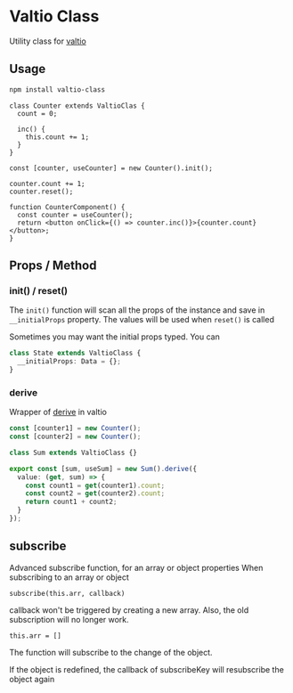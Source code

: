# Valtio Class

Utility class for [valtio](https://github.com/pmndrs/valtio)

## Usage

```bash
npm install valtio-class
```

```tsx
class Counter extends ValtioClas {
  count = 0;

  inc() {
    this.count += 1;
  }
}

const [counter, useCounter] = new Counter().init();

counter.count += 1;
counter.reset();

function CounterComponent() {
  const counter = useCounter();
  return <button onClick={() => counter.inc()}>{counter.count}</button>;
}
```

## Props / Method

### init() / reset()

The `init()` function will scan all the props of the instance and save in `__initialProps` property.
The values will be used when `reset()` is called

Sometimes you may want the initial props typed. You can

```ts
class State extends ValtioClass {
  __initialProps: Data = {};
}
```

### derive

Wrapper of [derive](https://valtio.pmnd.rs/docs/api/utils/derive) in valtio

```ts
const [counter1] = new Counter();
const [counter2] = new Counter();

class Sum extends ValtioClass {}

export const [sum, useSum] = new Sum().derive({
  value: (get, sum) => {
    const count1 = get(counter1).count;
    const count2 = get(counter2).count;
    return count1 + count2;
  }
});
```

## subscribe

Advanced subscribe function, for an array or object properties
When subscribing to an array or object

```
subscribe(this.arr, callback)
```

callback won't be triggered by creating a new array. Also, the old subscription will no longer work.

```
this.arr = []
```

The function will subscribe to the change of the object.

If the object is redefined, the callback of subscribeKey will resubscribe the object again
